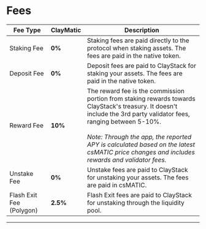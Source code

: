 # Fees


| Fee Type                    | ClayMatic | Description                                                                                                                                                                                                                                                                                                              |
|-----------------------------|-----------|--------------------------------------------------------------------------------------------------------------------------------------------------------------------------------------------------------------------------------------------------------------------------------------------------------------------------|
| Staking Fee                 | **0%**    | Staking fees are paid directly to the protocol when staking assets. The fees are paid in the native token.                                                                                                                                                                                                               |
| Deposit Fee                 | **0%**    | Deposit fees are paid to ClayStack for staking your assets. The fees are paid in the native token.                                                                                                                                                                                                                       |
| Reward Fee                  | **10%**   | The reward fee is the commission portion from staking rewards towards ClayStack's treasury. It doesn't include the 3rd party validator fees, ranging between 5-10%. _<br/><br/>Note: Through the app, the reported APY is calculated based on the latest csMATIC price changes and includes rewards and validator fees._ |
| Unstake Fee                 | **0%**    | Unstake fees are paid to ClayStack for unstaking your assets. The fees are paid in csMATIC.                                                                                                                                                                                                                              |
| Flash Exit Fee (Polygon) | **2.5%**  | Flash Exit fees are paid to ClayStack for unstaking through the liquidity pool.                                                                                                                                                                                                                                          |
---
